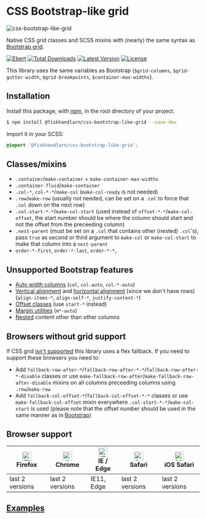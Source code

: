 # CSS Bootstrap-like grid

![css-bootstrap-like-grid](https://user-images.githubusercontent.com/680264/57221368-449d1680-6fff-11e9-8b21-185fe7f9ad74.png)

Native CSS grid classes and SCSS mixins with (nearly) the same syntax as [Bootstrap grid](https://getbootstrap.com/docs/4.3/layout/grid/).

[![Ebert](https://ebertapp.io/github/fiskhandlarn/css-bootstrap-like-grid.svg)](https://ebertapp.io/github/fiskhandlarn/css-bootstrap-like-grid)
[![Total Downloads](https://img.shields.io/npm/dt/@fiskhandlarn/css-bootstrap-like-grid.svg)](https://www.npmjs.com/package/@fiskhandlarn/css-bootstrap-like-grid)
[![Latest Version](https://img.shields.io/npm/v/@fiskhandlarn/css-bootstrap-like-grid.svg)](https://www.npmjs.com/package/@fiskhandlarn/css-bootstrap-like-grid?activeTab=versions)
[![License](https://img.shields.io/npm/l/@fiskhandlarn/css-bootstrap-like-grid.svg)](https://www.npmjs.com/package/@fiskhandlarn/css-bootstrap-like-grid)

This library uses the same variables as Bootstrap (`$grid-columns`, `$grid-gutter-width`, `$grid-breakpoints`, `$container-max-widths`).

## Installation

Install this package, with [npm](https://www.npmjs.com/), in the root directory of your project.

```bash
$ npm install @fiskhandlarn/css-bootstrap-like-grid --save-dev
```

Import it in your SCSS:

```scss
@import '@fiskhandlarn/css-bootstrap-like-grid';
```

## Classes/mixins
- `.container`/`make-container` + `make-container-max-widths`
- `.container-fluid`/`make-container`
- `.col-*`, `col-*-*`/`make-col` (`make-col-ready` is not needed)
- `.row`/`make-row` (usually not needed, can be set on a `.col` to force that `.col` down on the next row)
- `.col-start-*-*`/`make-col-start` (used instead of `offset-*-*`/`make-col-offset`, the start number should be where the column should start and not the offset from the preceeding column)
- `.nest-parent` (must be set on a `.col` that contains other (nested) `.col`'s), pass `true` as second or third argument to `make-col` or `make-col-start` to make that column into a `nest-parent`
- `order-*-first`, `order-*-last`, `order-*-*`,

## Unsupported Bootstrap features
- [Auto width columns](https://getbootstrap.com/docs/4.3/layout/grid/#auto-layout-columns) (`col`, `col-auto`, `col-*-auto`)
- [Vertical alignment](https://getbootstrap.com/docs/4.3/layout/grid/#vertical-alignment) and [horizontal alignment](https://getbootstrap.com/docs/4.3/layout/grid/#horizontal-alignment) (since we don't have rows) (`align-items-*`, `align-self-*`, `justify-content-*`)
- [Offset classes](https://getbootstrap.com/docs/4.3/layout/grid/#offset-classes) (use `start-*` instead)
- [Margin utilities](https://getbootstrap.com/docs/4.3/layout/grid/#margin-utilities) (`m*-auto`)
- [Nested](https://getbootstrap.com/docs/4.3/layout/grid/#nesting) content other than other columns

## Browsers without grid support

If CSS grid [isn't supported](https://caniuse.com/#feat=css-grid) this library uses a flex fallback. If you need to support these browsers you need to:
- Add `fallback-row-after-*`/`fallback-row-after-*-*`/`fallback-row-after-*-disable` classes or use `make-fallback-row-after`/`make-fallback-row-after-disable` mixins on all columns preceeding columns using `.row`/`make-row`
- Add `fallback-col-offset-*`/`fallback-col-offset-*-*` classes or use `make-fallback-col-offset` mixin everywhere `.col-start-*-*`/`make-col-start` is used (please note that the offset number should be used in the same manner as in [Bootstrap](https://getbootstrap.com/docs/4.3/layout/grid/#offset-classes))

## Browser support

| [<img src="https://raw.githubusercontent.com/alrra/browser-logos/master/src/firefox/firefox_48x48.png" alt="Firefox" width="24px" height="24px" />](http://godban.github.io/browsers-support-badges/)</br>Firefox | [<img src="https://raw.githubusercontent.com/alrra/browser-logos/master/src/chrome/chrome_48x48.png" alt="Chrome" width="24px" height="24px" />](http://godban.github.io/browsers-support-badges/)</br>Chrome | [<img src="https://raw.githubusercontent.com/alrra/browser-logos/master/src/edge/edge_48x48.png" alt="IE / Edge" width="24px" height="24px" />](http://godban.github.io/browsers-support-badges/)</br>IE / Edge | [<img src="https://raw.githubusercontent.com/alrra/browser-logos/master/src/safari/safari_48x48.png" alt="Safari" width="24px" height="24px" />](http://godban.github.io/browsers-support-badges/)</br>Safari | [<img src="https://raw.githubusercontent.com/alrra/browser-logos/master/src/safari-ios/safari-ios_48x48.png" alt="iOS Safari" width="24px" height="24px" />](http://godban.github.io/browsers-support-badges/)</br>iOS Safari |
| --------- | --------- | --------- | --------- | --------- |
| last 2 versions| last 2 versions| IE11, Edge| last 2 versions| last 2 versions

## [Examples](https://codepen.io/fiskhandlarn/pen/vwOOdJ)
